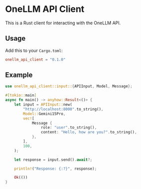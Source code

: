 # OneLLM API Client

This is a Rust client for interacting with the OneLLM API.

## Usage

Add this to your `Cargo.toml`:

```toml
onellm_api_client = "0.1.0"
```

## Example

```rust
use onellm_api_client::input::{APIInput, Model, Message};

#[tokio::main]
async fn main() -> anyhow::Result<()> {
    let input = APIInput::new(
        "http://localhost:8000".to_string(),
        Model::Gemini15Pro,
        vec![
            Message {
                role: "user".to_string(),
                content: "Hello, how are you?".to_string(),
            },
        ],
        100,
    );

    let response = input.send().await?;

    println!("Response: {:?}", response);

    Ok(())
}
```
